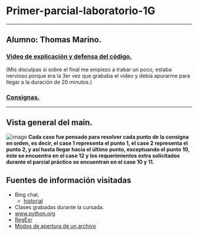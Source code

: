 # Primer-parcial-laboratorio-1G
---
Alumno: Thomas Marino.
---
### [Video de explicación y defensa del código.](https://drive.google.com/file/d/1VDf38jsWvihtszoEj_Uxv6UHCC4EXwzq/view?usp=sharing)  
(Mis disculpas si sobre el final me empiezo a trabar un poco, estaba nervioso porque era la 3er vez que grababa el video y debía apurarme para llegar a la duración de 20 minutos.)
### [Consignas.](https://docs.google.com/document/d/1MKLTkz4yQ4sdBsssIk2zXlBUpIjJm6e-CrCIeWTSG2s/edit)
---
##  Vista general del main.
![image](https://github.com/Thomas-Marino/Primer-parcial-laboratorio-1G-ThomasMarino/assets/123998550/98a0cdda-0bf4-4fa2-b593-b76770bf9660)
**Cada case fue pensado para resolver cada punto de la consigna en orden, es decir, el case 1 representa el punto 1, el case 2 representa el punto 2, y así hasta llegar hacia el último punto, exceptuando el punto 10, éste se encuentra en el case 12 y los requerimientos extra solicitados durante el parcial práctico se encuentran en el case 10 y 11.**

## Fuentes de información visitadas
- Bing chat.
    - [historial](https://1drv.ms/w/s!AslYlbuvLAFFgx2Rw6lPl01i29Ap?e=SAqLyW)
- Clases grabadas durante la cursada.
- www.python.org
- [RegExr](https://regexr.com/)
- [Modos de apertura de un archivo](https://stackoverflow.com/questions/1466000/difference-between-modes-a-a-w-w-and-r-in-built-in-open-function)
